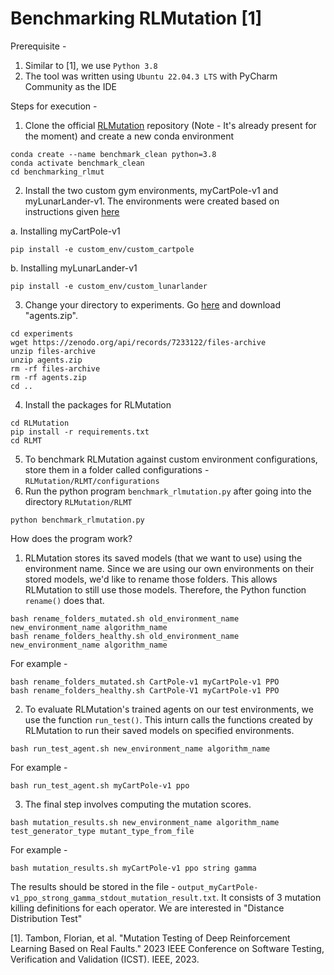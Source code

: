 # Benchmarking RLMutation [1]


Prerequisite - 
1. Similar to [1], we use `Python 3.8`
2. The tool was written using `Ubuntu 22.04.3 LTS` with PyCharm Community as the IDE


Steps for execution - 


1. Clone the official [RLMutation](https://github.com/FlowSs/RLMutation.git) repository (Note - It's already present for the moment) and create a new conda environment

```commandline
conda create --name benchmark_clean python=3.8
conda activate benchmark_clean
cd benchmarking_rlmut
```
2. Install the two custom gym environments, myCartPole-v1 and myLunarLander-v1. The environments were created based on instructions given [here](https://www.gymlibrary.dev/content/environment_creation/)

a. Installing myCartPole-v1
```
pip install -e custom_env/custom_cartpole 
```
b. Installing myLunarLander-v1
```
pip install -e custom_env/custom_lunarlander 
```

3. Change your directory to experiments. Go [here](https://zenodo.org/records/7233122) and download "agents.zip".
```commandline
cd experiments
wget https://zenodo.org/api/records/7233122/files-archive
unzip files-archive 
unzip agents.zip
rm -rf files-archive 
rm -rf agents.zip 
cd ..
```

4. Install the packages for RLMutation
```commandline
cd RLMutation
pip install -r requirements.txt
cd RLMT
```
5. To benchmark RLMutation against custom environment configurations, store them in a folder called configurations - `RLMutation/RLMT/configurations`
6. Run the python program `benchmark_rlmutation.py` after going into the directory `RLMutation/RLMT`

```commandline
python benchmark_rlmutation.py
```

How does the program work? 

1. RLMutation stores its saved models (that we want to use) using the environment name. Since we are using our own environments on their stored models, we'd like to rename those folders.  This allows RLMutation to still use those models. Therefore, the Python function `rename()` does that.
```commandline
bash rename_folders_mutated.sh old_environment_name new_environment_name algorithm_name
bash rename_folders_healthy.sh old_environment_name new_environment_name algorithm_name

```
For example - 
```commandline
bash rename_folders_mutated.sh CartPole-v1 myCartPole-v1 PPO
bash rename_folders_healthy.sh CartPole-V1 myCartPole-v1 PPO

```

2. To evaluate RLMutation's trained agents on our test environments, we use the function `run_test()`. This inturn calls the functions created by RLMutation to run their saved models on specified environments.
```commandline
bash run_test_agent.sh new_environment_name algorithm_name
```
For example - 
```commandline
bash run_test_agent.sh myCartPole-v1 ppo 
```

3. The final step involves computing the mutation scores.  
```commandline
bash mutation_results.sh new_environment_name algorithm_name test_generator_type mutant_type_from_file
```
For example - 
```commandline
bash mutation_results.sh myCartPole-v1 ppo string gamma
```
The results should be stored in the file - `output_myCartPole-v1_ppo_strong_gamma_stdout_mutation_result.txt`. It consists of 3 mutation killing definitions for each operator. We are interested in "Distance Distribution Test"

[1]. Tambon, Florian, et al. "Mutation Testing of Deep Reinforcement Learning Based on Real Faults." 2023 IEEE Conference on Software Testing, Verification and Validation (ICST). IEEE, 2023.